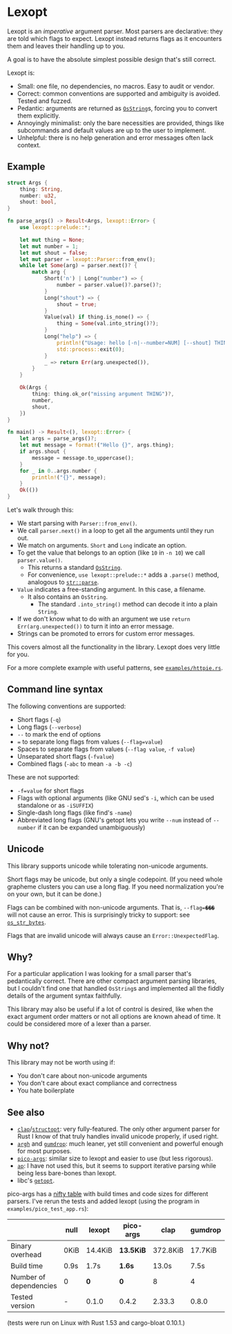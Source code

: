 # Lexopt

Lexopt is an *imperative* argument parser. Most parsers are declarative: they are told which flags to expect. Lexopt instead returns flags as it encounters them and leaves their handling up to you.

A goal is to have the absolute simplest possible design that's still correct.

Lexopt is:
- Small: one file, no dependencies, no macros. Easy to audit or vendor.
- Correct: common conventions are supported and ambiguity is avoided. Tested and fuzzed.
- Pedantic: arguments are returned as [`OsString`](https://doc.rust-lang.org/std/ffi/struct.OsString.html)s, forcing you to convert them explicitly.
- Annoyingly minimalist: only the bare necessities are provided, things like subcommands and default values are up to the user to implement.
- Unhelpful: there is no help generation and error messages often lack context.

## Example
```rust
struct Args {
    thing: String,
    number: u32,
    shout: bool,
}

fn parse_args() -> Result<Args, lexopt::Error> {
    use lexopt::prelude::*;

    let mut thing = None;
    let mut number = 1;
    let mut shout = false;
    let mut parser = lexopt::Parser::from_env();
    while let Some(arg) = parser.next()? {
        match arg {
            Short('n') | Long("number") => {
                number = parser.value()?.parse()?;
            }
            Long("shout") => {
                shout = true;
            }
            Value(val) if thing.is_none() => {
                thing = Some(val.into_string()?);
            }
            Long("help") => {
                println!("Usage: hello [-n|--number=NUM] [--shout] THING");
                std::process::exit(0);
            }
            _ => return Err(arg.unexpected()),
        }
    }

    Ok(Args {
        thing: thing.ok_or("missing argument THING")?,
        number,
        shout,
    })
}

fn main() -> Result<(), lexopt::Error> {
    let args = parse_args()?;
    let mut message = format!("Hello {}", args.thing);
    if args.shout {
        message = message.to_uppercase();
    }
    for _ in 0..args.number {
        println!("{}", message);
    }
    Ok(())
}

```

Let's walk through this:
- We start parsing with `Parser::from_env()`.
- We call `parser.next()` in a loop to get all the arguments until they run out.
- We match on arguments. `Short` and `Long` indicate an option.
- To get the value that belongs to an option (like `10` in `-n 10`) we call `parser.value()`.
  - This returns a standard [`OsString`](https://doc.rust-lang.org/std/ffi/struct.OsString.html).
  - For convenience, `use lexopt::prelude::*` adds a `.parse()` method, analogous to [`str::parse`](https://doc.rust-lang.org/std/primitive.str.html#method.parse).
- `Value` indicates a free-standing argument. In this case, a filename.
  - It also contains an `OsString`.
    - The standard `.into_string()` method can decode it into a plain `String`.
- If we don't know what to do with an argument we use `return Err(arg.unexpected())` to turn it into an error message.
- Strings can be promoted to errors for custom error messages.

This covers almost all the functionality in the library. Lexopt does very little for you.

For a more complete example with useful patterns, see [`examples/httpie.rs`](examples/httpie.rs).

## Command line syntax
The following conventions are supported:
- Short flags (`-q`)
- Long flags (`--verbose`)
- `--` to mark the end of options
- `=` to separate long flags from values (`--flag=value`)
- Spaces to separate flags from values (`--flag value`, `-f value`)
- Unseparated short flags (`-fvalue`)
- Combined flags (`-abc` to mean `-a -b -c`)

These are not supported:
- `-f=value` for short flags
- Flags with optional arguments (like GNU sed's `-i`, which can be used standalone or as `-iSUFFIX`)
- Single-dash long flags (like find's `-name`)
- Abbreviated long flags (GNU's getopt lets you write `--num` instead of `--number` if it can be expanded unambiguously)

## Unicode
This library supports unicode while tolerating non-unicode arguments.

Short flags may be unicode, but only a single codepoint. (If you need whole grapheme clusters you can use a long flag. If you need normalization you're on your own, but it can be done.)

Flags can be combined with non-unicode arguments. That is, `--flag=���` will not cause an error. This is surprisingly tricky to support: see [`os_str_bytes`](https://crates.io/crates/os_str_bytes).

Flags that are invalid unicode will always cause an `Error::UnexpectedFlag`.

## Why?
For a particular application I was looking for a small parser that's pedantically correct. There are other compact argument parsing libraries, but I couldn't find one that handled `OsString`s and implemented all the fiddly details of the argument syntax faithfully.

This library may also be useful if a lot of control is desired, like when the exact argument order matters or not all options are known ahead of time. It could be considered more of a lexer than a parser.

## Why not?
This library may not be worth using if:
- You don't care about non-unicode arguments
- You don't care about exact compliance and correctness
- You hate boilerplate

## See also
- [`clap`](https://github.com/clap-rs/clap)/[`structopt`](https://github.com/TeXitoi/structopt): very fully-featured. The only other argument parser for Rust I know of that truly handles invalid unicode properly, if used right.
- [`argh`](https://github.com/google/argh) and [`gumdrop`](https://github.com/murarth/gumdrop): much leaner, yet still convenient and powerful enough for most purposes.
- [`pico-args`](https://github.com/RazrFalcon/pico-args): similar size to lexopt and easier to use (but less rigorous).
- [`ap`](https://docs.rs/ap): I have not used this, but it seems to support iterative parsing while being less bare-bones than lexopt.
- libc's [`getopt`](https://en.wikipedia.org/wiki/Getopt#Examples).

pico-args has a [nifty table](https://github.com/RazrFalcon/pico-args#alternatives) with build times and code sizes for different parsers. I've rerun the tests and added lexopt (using the program in `examples/pico_test_app.rs`):

|                        | null     | lexopt   | pico-args   | clap     | gumdrop  | structopt | argh     |
|------------------------|----------|----------|-------------|----------|----------|-----------|----------|
| Binary overhead        | 0KiB     | 14.4KiB  | **13.5KiB** | 372.8KiB | 17.7KiB  | 371.2KiB  | 16.8KiB  |
| Build time             | 0.9s     | 1.7s     | **1.6s**    | 13.0s    | 7.5s     | 17.0s     | 7.5s     |
| Number of dependencies | 0        | **0**    | **0**       | 8        | 4        | 19        | 6        |
| Tested version         | -        | 0.1.0    | 0.4.2       | 2.33.3   | 0.8.0    | 0.3.22    | 0.1.4    |

(tests were run on Linux with Rust 1.53 and cargo-bloat 0.10.1.)
